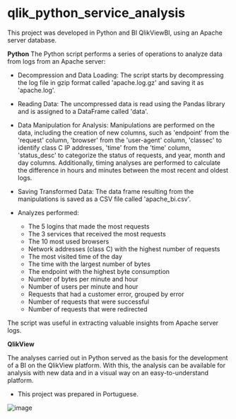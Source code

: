 # qlik_python_service_analysis
This project was developed in Python and BI QlikViewBI, using an Apache server database.

**Python**
The Python script performs a series of operations to analyze data from logs from an Apache server:
- Decompression and Data Loading: The script starts by decompressing the log file in gzip format called 'apache.log.gz' and saving it as 'apache.log'.

- Reading Data: The uncompressed data is read using the Pandas library and is assigned to a DataFrame called 'data'.

- Data Manipulation for Analysis: Manipulations are performed on the data, including the creation of new columns, such as 'endpoint' from the 'request' column, 'browser' from the 'user-agent' column, 'classec' to identify class C IP addresses, 'time' from the 'time' column, 'status_desc' to categorize the status of requests, and year, month and day columns. Additionally, timing analyses are performed to calculate the difference in hours and minutes between the most recent and oldest logs.

- Saving Transformed Data: The data frame resulting from the manipulations is saved as a CSV file called 'apache_bi.csv'.

- Analyzes performed:
   - The 5 logins that made the most requests
   - The 3 services that received the most requests
   - The 10 most used browsers
   - Network addresses (class C) with the highest number of requests
   - The most visited time of the day
   - The time with the largest number of bytes
   - The endpoint with the highest byte consumption
   - Number of bytes per minute and hour
   - Number of users per minute and hour
   - Requests that had a customer error, grouped by error
   - Number of requests that were successful
   - Number of requests that were redirected

The script was useful in extracting valuable insights from Apache server logs.

**QlikView**

The analyses carried out in Python served as the basis for the development of a BI on the QlikView platform.
With this, the analysis can be available for analysis with new data and in a visual way on an easy-to-understand platform.

* This project was prepared in Portuguese.

![image](https://github.com/marciaback/qlik_python_service_analysis/assets/45545675/014c5a84-9625-4a3f-8e42-6d0bb830cb50)


